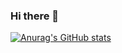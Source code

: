 ### Hi there 👋
[![Anurag's GitHub stats](https://github-readme-stats.vercel.app/api?username=jeehye03&show_icons=true&theme=omni)](https://github.com/anuraghazra/github-readme-stats)

<!--
**jeehye03/jeehye03** is a ✨ _special_ ✨ repository because its `README.md` (this file) appears on your GitHub profile.

Here are some ideas to get you started:

- 🔭 I’m currently working on ...
- 🌱 I’m currently learning ...
- 👯 I’m looking to collaborate on ...
- 🤔 I’m looking for help with ...
- 💬 Ask me about ...
- 📫 How to reach me: ...
- 😄 Pronouns: ...
- ⚡ Fun fact: ...
-->
